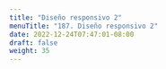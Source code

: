 ```yaml
---
title: "Diseño responsivo 2"
menuTitle: "187. Diseño responsivo 2"
date: 2022-12-24T07:47:01-08:00
draft: false
weight: 35
---
```

